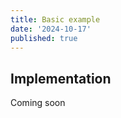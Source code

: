 ```yaml
---
title: Basic example
date: '2024-10-17'
published: true
---
```


<script>
  import Datagrid from './datagrid.svelte'
</script>

<Datagrid />

## Implementation

Coming soon